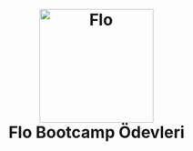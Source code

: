 
<h1 align="center">
  <br>
  <a href="https://www.flo.com.tr/"><img src="https://image.winudf.com/v2/image1/Y29tLmZsby5heWFra2FiaV9pY29uXzE2NjcyNDI4NDJfMDY1/icon.png?w=&fakeurl=1" alt="Flo" width="200"></a>
  <br>
  Flo Bootcamp Ödevleri
  <br>
</h1>



